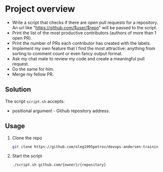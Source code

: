 # Project overview

* Write a script that checks if there are open pull requests for a repository. An url like "https://github.com/$user/$repo" will be passed to the script.
* Print the list of the most productive contributors (authors of more than 1 open PR).
* Print the number of PRs each contributor has created with the labels.
* Implement my own feature that I find the most attractive: anything from sorting to comment count or even fancy output format.
* Ask my chat mate to review my code and create a meaningful pull request.
* Do the same for him.
* Merge my fellow PR.

## Solution

The script `script.sh` accepts:  
  * positional argument - Github repository address.

## Usage

1. Clone the repo
    ```bash
    git clone https://github.com/oleg1995petrov/devops-andersen-training.git && cd 'devops-andersen-training/HW 5'
    ```
3. Start the script
    
    ```bash
    ./script.sh github.com/{owner}/{repository}

    ```
